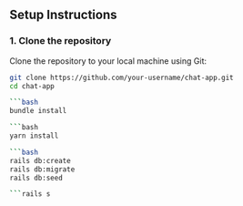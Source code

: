 ## Setup Instructions

### 1. Clone the repository

Clone the repository to your local machine using Git:

````bash
git clone https://github.com/your-username/chat-app.git
cd chat-app

```bash
bundle install

```bash
yarn install

```bash
rails db:create
rails db:migrate
rails db:seed

```rails s
````
